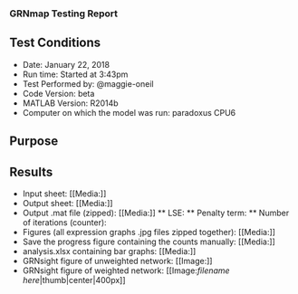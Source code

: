 ### GRNmap Testing Report
## Test Conditions

* Date: January 22, 2018
* Run time: Started at 3:43pm
* Test Performed by: @maggie-oneil
* Code Version: beta
* MATLAB Version: R2014b
* Computer on which the model was run: paradoxus CPU6

## Purpose



## Results

* Input sheet: [[Media:]]
* Output sheet: [[Media:]]
* Output .mat file (zipped): [[Media:]]
** LSE:
** Penalty term:
** Number of iterations (counter):
* Figures (all expression graphs .jpg files zipped together): [[Media:]]
* Save the progress figure containing the counts manually: [[Media:]]
* analysis.xlsx containing bar graphs: [[Media:]]
* GRNsight figure of unweighted network: [[Image:]]
* GRNsight figure of weighted network: [[Image:*filename here*|thumb|center|400px]]
